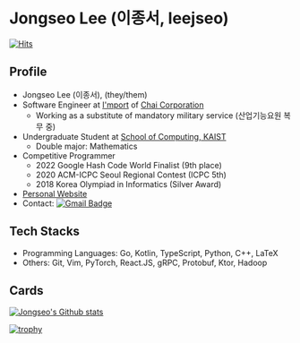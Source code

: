 # Jongseo Lee (이종서, leejseo)

[![Hits](https://hits.seeyoufarm.com/api/count/incr/badge.svg?url=https%3A%2F%2Fgithub.com%2Fleejseo)](https://github.com/leejseo)

## Profile
* Jongseo Lee (이종서), (they/them)
* Software Engineer at [I'mport](https://www.iamport.kr/) of [Chai Corporation](https://chai.finance/)
  * Working as a substitute of mandatory military service (산업기능요원 복무 중)
* Undergraduate Student at [School of Computing, KAIST](https://cs.kaist.ac.kr)
  * Double major: Mathematics
* Competitive Programmer
  * 2022 Google Hash Code World Finalist (9th place)
  * 2020 ACM-ICPC Seoul Regional Contest (ICPC 5th)
  * 2018 Korea Olympiad in Informatics (Silver Award)
* [Personal Website](https://leejseo.com/)
* Contact: [![Gmail Badge](https://img.shields.io/badge/Gmail-d14836?style=flat-square&logo=Gmail&logoColor=white&link=mailto:jongseolee.2000@gmail.com)](mailto:jongseolee.2000@gmail.com)

## Tech Stacks

* Programming Languages: Go, Kotlin, TypeScript, Python, C++, LaTeX
* Others: Git, Vim, PyTorch, React.JS, gRPC, Protobuf, Ktor, Hadoop

## Cards

[![Jongseo's Github stats](https://github-readme-stats.vercel.app/api?username=leejseo)](https://github.com/leejseo/leejseo)

[![trophy](https://github-profile-trophy.vercel.app/?username=leejseo)](https://github.com/ryo-ma/github-profile-trophy)

